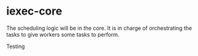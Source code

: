 # iexec-core
 
The scheduling logic will be in the core. It is in charge of orchestrating the tasks to give workers some tasks to perform.

Testing
